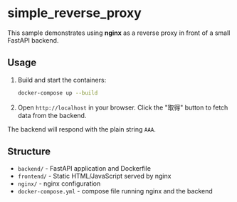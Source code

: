 # simple_reverse_proxy

This sample demonstrates using **nginx** as a reverse proxy in front of a small FastAPI backend.

## Usage

1. Build and start the containers:
   ```bash
   docker-compose up --build
   ```
2. Open `http://localhost` in your browser. Click the "取得" button to fetch data from the backend.

The backend will respond with the plain string `AAA`.

## Structure

- `backend/` - FastAPI application and Dockerfile
- `frontend/` - Static HTML/JavaScript served by nginx
- `nginx/` - nginx configuration
- `docker-compose.yml` - compose file running nginx and the backend
